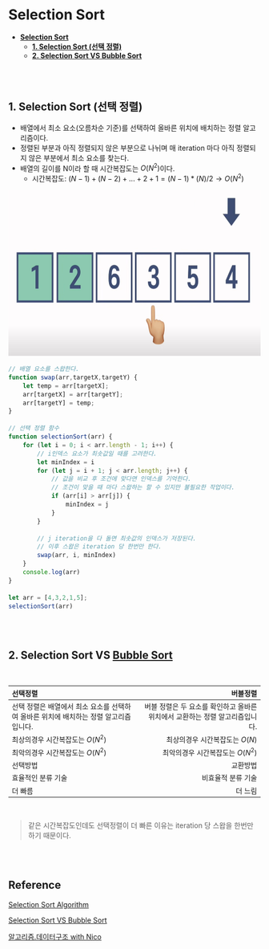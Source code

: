 # **Selection Sort**
- [**Selection Sort**](#selection-sort)
  - [**1. Selection Sort (선택 정렬)**](#1-selection-sort-선택-정렬)
  - [**2. Selection Sort VS Bubble Sort**](#2-selection-sort-vs-bubble-sort)

<br /><br />

## **1. Selection Sort (선택 정렬)**
- 배열에서 최소 요소(오름차순 기준)를 선택하여 올바른 위치에 배치하는 정렬 알고리즘이다.
- 정렬된 부분과 아직 정렬되지 않은 부분으로 나뉘며 매 iteration 마다 아직 정렬되지 않은 부분에서 최소 요소를 찾는다.
- 배열의 길이를 N이라 할 때 시간복잡도는 $O(N^2)$이다.
    - 시간복잡도: $(N-1)+(N-2)+...+2+1=(N-1)*(N)/2\rightarrow O(N^2)$
<img src="..\image\algorithm\selection-sort\selection-sort.png" width="600" height="330">

```javascript
// 배열 요소를 스왑한다.
function swap(arr,targetX,targetY) {
    let temp = arr[targetX];
    arr[targetX] = arr[targetY];
    arr[targetY] = temp;
}

// 선택 정렬 함수
function selectionSort(arr) {
    for (let i = 0; i < arr.length - 1; i++) {
        // i인덱스 요소가 최솟값일 때를 고려한다.
        let minIndex = i
        for (let j = i + 1; j < arr.length; j++) {
            // 값을 비교 후 조건에 맞다면 인덱스를 기억한다.
            // 조건이 맞을 때 마다 스왑하는 할 수 있지만 불필요한 작업이다.
            if (arr[i] > arr[j]) {
                minIndex = j
            }
        }

        // j iteration을 다 돌면 최솟값의 인덱스가 저장된다.
        // 이후 스왑은 iteration 당 한번만 한다. 
        swap(arr, i, minIndex)
    }
    console.log(arr)
}

let arr = [4,3,2,1,5];
selectionSort(arr)
```
<br /><br />

## **2. Selection Sort VS [Bubble Sort](https://github.com/swywssaid/TIL/blob/main/algorithm/bubble-sort.md#bubble-sort)**
<br />

| 선택정렬                                                                              |                                                                     버블정렬 |
| :------------------------------------------------------------------------------------ | ---------------------------------------------------------------------------: |
| 선택 정렬은 배열에서 최소 요소를 선택하여 올바른 위치에 배치하는 정렬 알고리즘입니다. | 버블 정렬은 두 요소를 확인하고 올바른 위치에서 교환하는 정렬 알고리즘입니다. |
| 최상의경우 시간복잡도는 $O(N^2)$                                                      |                                               최상의경우 시간복잡도는 $O(N)$ |
| 최악의경우 시간복잡도는 $O(N^2)$                                                      |                                             최악의경우 시간복잡도는 $O(N^2)$ |
| 선택방법                                                                              |                                                                     교환방법 |
| 효율적인 분류 기술                                                                    |                                                           비효율적 분류 기술 |
| 더 빠름                                                                               |                                                                      더 느림 |

<br />

>같은 시간복잡도인데도 선택정렬이 더 빠른 이유는 iteration 당 스왑을 한번만 하기 때문이다.
  
<br /><br />

## **Reference**<!-- omit in toc -->  
[Selection Sort Algorithm](https://www.geeksforgeeks.org/selection-sort/?ref=gcse)

[Selection Sort VS Bubble Sort](https://www.geeksforgeeks.org/selection-sort-vs-bubble-sort/?ref=gcse)

[알고리즘.데이터구조 with Nico](https://www.youtube.com/watch?v=NFETSCJON2M&list=PL7jH19IHhOLMdHvl3KBfFI70r9P0lkJwL&index=2) 